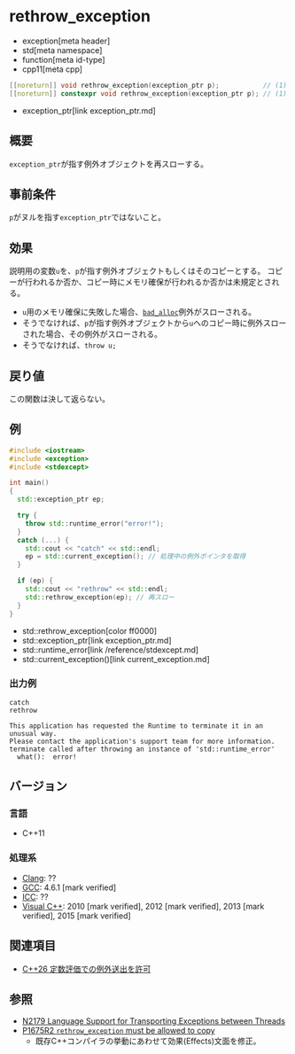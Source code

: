 # rethrow_exception
* exception[meta header]
* std[meta namespace]
* function[meta id-type]
* cpp11[meta cpp]

```cpp
[[noreturn]] void rethrow_exception(exception_ptr p);           // (1) C++11
[[noreturn]] constexpr void rethrow_exception(exception_ptr p); // (1) C++26
```
* exception_ptr[link exception_ptr.md]

## 概要
`exception_ptr`が指す例外オブジェクトを再スローする。


## 事前条件
`p`がヌルを指す`exception_ptr`ではないこと。


## 効果
説明用の変数`u`を、`p`が指す例外オブジェクトもしくはそのコピーとする。
コピーが行われるか否か、コピー時にメモリ確保が行われるか否かは未規定とされる。

- `u`用のメモリ確保に失敗した場合、[`bad_alloc`](/reference/new/bad_alloc.md)例外がスローされる。
- そうでなければ、`p`が指す例外オブジェクトから`u`へのコピー時に例外スローされた場合、その例外がスローされる。
- そうでなければ、`throw u;`


## 戻り値
この関数は決して返らない。


## 例
```cpp example
#include <iostream>
#include <exception>
#include <stdexcept>

int main()
{
  std::exception_ptr ep;

  try {
    throw std::runtime_error("error!");
  }
  catch (...) {
    std::cout << "catch" << std::endl;
    ep = std::current_exception(); // 処理中の例外ポインタを取得
  }

  if (ep) {
    std::cout << "rethrow" << std::endl;
    std::rethrow_exception(ep); // 再スロー
  }
}
```
* std::rethrow_exception[color ff0000]
* std::exception_ptr[link exception_ptr.md]
* std::runtime_error[link /reference/stdexcept.md]
* std::current_exception()[link current_exception.md]

### 出力例
```
catch
rethrow

This application has requested the Runtime to terminate it in an unusual way.
Please contact the application's support team for more information.
terminate called after throwing an instance of 'std::runtime_error'
  what():  error!
```

## バージョン
### 言語
- C++11

### 処理系
- [Clang](/implementation.md#clang): ??
- [GCC](/implementation.md#gcc): 4.6.1 [mark verified]
- [ICC](/implementation.md#icc): ??
- [Visual C++](/implementation.md#visual_cpp): 2010 [mark verified], 2012 [mark verified], 2013 [mark verified], 2015 [mark verified]


## 関連項目
- [C++26 定数評価での例外送出を許可](/lang/cpp26/allowing_exception_throwing_in_constant-evaluation.md)


## 参照
- [N2179 Language Support for Transporting Exceptions between Threads](http://www.open-std.org/jtc1/sc22/wg21/docs/papers/2007/n2179.html)
- [P1675R2 `rethrow_exception` must be allowed to copy](https://www.open-std.org/jtc1/sc22/wg21/docs/papers/2021/p1675r2.pdf)
    - 既存C++コンパイラの挙動にあわせて効果(Effects)文面を修正。
